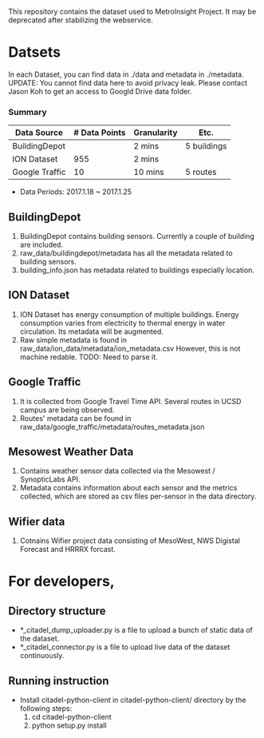 This repository contains the dataset used to MetroInsight Project. It may be deprecated after stabilizing the webservice.

# Datsets

In each Dataset, you can find data in ./data and metadata in ./metadata.
UPDATE: You cannot find data here to avoid privacy leak. Please contact Jason Koh to get an access to Googld Drive data folder.

### Summary
| Data Source   |# Data Points | Granularity | Etc.  |   
|       ---     |     ---      |     ---     |  ---  |
| BuildingDepot |              |    2 mins   | 5 buildings  |   
|  ION Dataset  |      955     |    2 mins   |       |   
| Google Traffic|      10      |   10 mins   | 5 routes     |   
- Data Periods: 2017.1.18 ~ 2017.1.25


## BuildingDepot

1. BuildingDepot contains building sensors. Currently a couple of building are included.
2. raw\_data/buildingdepot/metadata has all the metadata related to building sensors.
 1. building\_info.json has metadata related to buildings especially location.

## ION Dataset

 1. ION Dataset has energy consumption of multiple buildings. Energy consumption varies from electricity to thermal energy in water circulation. Its metadata will be augmented.
 2. Raw simple metadata is found in raw\_data/ion\_data/metadata/ion\_metadata.csv However, this is not machine redable. TODO: Need to parse it.

## Google Traffic

 1. It is collected from Google Travel Time API. Several routes in UCSD campus are being observed.
 2. Routes' metadata can be found in raw\_data/google\_traffic/metadata/routes\_metadata.json

## Mesowest Weather Data

 1. Contains weather sensor data collected via the Mesowest / SynopticLabs API.
 2. Metadata contains information about each sensor and the metrics collected, which are stored as csv files per-sensor in the data directory.

## Wifier data

 1. Cotnains Wifier project data consisting of MesoWest, NWS Digistal Forecast and HRRRX forcast.



# For developers,

## Directory structure
 - *_citadel_dump_uploader.py is a file to upload a bunch of static data of the dataset.
 - *_citadel_connector.py is a file to upload live data of the dataset continuously.

## Running instruction
 - Install citadel-python-client in citadel-python-client/ directory by the following steps:
   1. cd citadel-python-client
     2. python setup.py install
